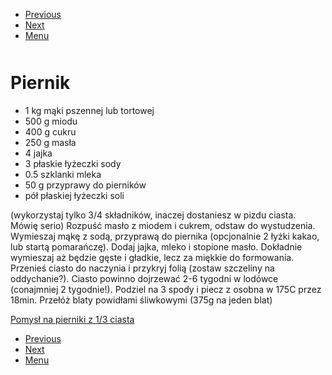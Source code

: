<!-- Navigation Menu Start -->

- [Previous](<Pieguski.md>)
- [Next](<Pierniki.md>)
- [Menu](<README.md>)

<div style="margin-bottom: 50px"></div>

<!-- /Navigation Menu Start -->


# Piernik

- 1 kg mąki pszennej lub tortowej
- 500 g miodu
- 400 g cukru
- 250 g masła
- 4 jajka
- 3 płaskie łyżeczki sody
- 0.5 szklanki mleka
- 50 g przyprawy do pierników
- pół płaskiej łyżeczki soli

(wykorzystaj tylko 3/4 składników, inaczej dostaniesz w pizdu ciasta. Mówię serio) Rozpuść masło z miodem i cukrem, odstaw do wystudzenia. Wymieszaj mąkę z sodą, przyprawą do piernika (opcjonalnie 2 łyżki kakao, lub startą pomarańczę). Dodaj jajka, mleko i stopione masło. Dokładnie wymieszaj aż będzie gęste i gładkie, lecz za miękkie do formowania. Przenieś ciasto do naczynia i przykryj folią (zostaw szczeliny na oddychanie?). Ciasto powinno dojrzewać 2-6 tygodni w lodówce (conajmniej 2 tygodnie!). Podziel na 3 spody i piecz z osobna w 175C przez 18min. Przełóż blaty powidłami śliwkowymi (375g na jeden blat)

[Pomysł na pierniki z 1/3 ciasta](https://www.youtube.com/watch?v=5FBjak2zMxY)


<!-- Navigation Menu End -->

- [Previous](<Pieguski.md>)
- [Next](<Pierniki.md>)
- [Menu](<README.md>)

<div style="margin-bottom: 50px"></div>

<!-- /Navigation Menu End -->
